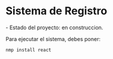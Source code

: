 <h1>Sistema de Registro</h1>
- Estado del proyecto:  en construccion.

Para ejecutar el sistema, debes poner:

```nmp install react```

